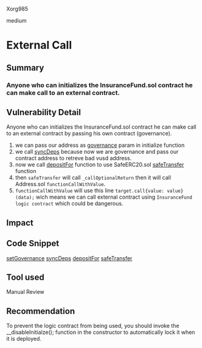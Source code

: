 Xorg985

medium

# External Call

## Summary
### Anyone who can initializes the InsuranceFund.sol contract he can make call to an external contract.

## Vulnerability Detail
Anyone who can initializes the InsuranceFund.sol contract he can make call to an external contract by passing his own contract (governance).
1. we can pass our address as [governance](https://github.com/hubble-exchange/hubble-protocol/blob/d89714101dd3494b132a3e3f9fed9aca4e19aef6/contracts/InsuranceFund.sol#L68) param in initialize function
2. we call [syncDeps](https://github.com/hubble-exchange/hubble-protocol/blob/d89714101dd3494b132a3e3f9fed9aca4e19aef6/contracts/InsuranceFund.sol#L321) because now we are governance and pass our contract address to retreve bad vusd address.
3. now we call [depositFor](https://github.com/hubble-exchange/hubble-protocol/blob/d89714101dd3494b132a3e3f9fed9aca4e19aef6/contracts/InsuranceFund.sol#L89) function to use SafeERC20.sol [safeTransfer](https://github.com/hubble-exchange/hubble-protocol/blob/d89714101dd3494b132a3e3f9fed9aca4e19aef6/contracts/InsuranceFund.sol#L98) function 
4. then `safeTransfer` will call `_callOptionalReturn` then it will call Address.sol `functionCallWithValue`.
5. `functionCallWithValue` will use this line `target.call{value: value}(data);` wich means we can call external contract using `InsuranceFund logic contract` which could be dangerous.

## Impact

## Code Snippet
[setGovernance](https://github.com/hubble-exchange/hubble-protocol/blob/d89714101dd3494b132a3e3f9fed9aca4e19aef6/contracts/InsuranceFund.sol#L68)
[syncDeps](https://github.com/hubble-exchange/hubble-protocol/blob/d89714101dd3494b132a3e3f9fed9aca4e19aef6/contracts/InsuranceFund.sol#L321)
[depositFor](https://github.com/hubble-exchange/hubble-protocol/blob/d89714101dd3494b132a3e3f9fed9aca4e19aef6/contracts/InsuranceFund.sol#L89)
[safeTransfer](https://github.com/hubble-exchange/hubble-protocol/blob/d89714101dd3494b132a3e3f9fed9aca4e19aef6/contracts/InsuranceFund.sol#L98)


## Tool used

Manual Review

## Recommendation
To prevent the logic contract from being used, you should invoke the __disableInitialze(); function in the constructor to automatically lock it when it is deployed.

